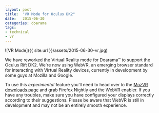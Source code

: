 ```yaml
---
layout: post
title:  "VR Mode for Oculus DK2"
date:   2015-06-30
categories: doarama
tags:
- technical
- vr
---
```


[]()

![VR Mode]({{ site.url }}/assets/2015-06-30-vr.jpg)

We have reworked the Virtual Reality mode for Doarama&trade; to support the Oculus Rift DK2. We're now using WebVR, an emerging browser standard for interacting with Virtual Reality devices, currently in development by some guys at Mozilla and Google.

To use this _experimental_ feature you'll need to head over to the [MozVR downloads page](http://mozvr.com/downloads/) and grab Firefox Nightly and the WebVR enabler. If you have any troubles, make sure you have configured your displays correctly according to their suggestions. Please be aware that WebVR is still in development and may not be an entirely smooth experience.